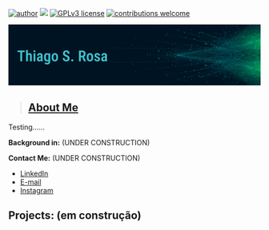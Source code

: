 [![author](https://img.shields.io/badge/author-thiagosouzadarosa-brightgreen.svg)](https://www.linkedin.com/in/thiagosouzadarosa) [![](https://img.shields.io/badge/python-3.9+-blue.svg)](https://www.python.org/downloads/release/python-391/) [![GPLv3 license](https://img.shields.io/badge/License-GPLv3-purple.svg)](http://perso.crans.org/besson/LICENSE.html) [![contributions welcome](https://img.shields.io/badge/contributions-welcome-red.svg?style=flat)](https://github.com/thiagosouzadarosa/Portifolio)

<p align="center">
  <img src="bannerTSR2.png" >
</p>

> ## <a href="https://www.linkedin.com/in/thiagosouzadarosa/">About Me</a>


Testing......



**Background in:** (UNDER CONSTRUCTION)

**Contact Me:** (UNDER CONSTRUCTION)

* [LinkedIn](https://www.linkedin.com/in/thiagosouzadarosa/)
* [E-mail](thiagosouzadarosa@gmail.com)
* [Instagram](https://www.instagram.com/thiagos.rosa/)



## Projects: (em construção)
